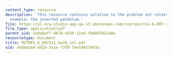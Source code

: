 ```yaml
---
content_type: resource
description: 'This resource contains solution to the problem set related to feedback
  example: the inverted pendulum.'
file: https://ol-ocw-studio-app-qa.s3.amazonaws.com/courses/res-6-007-signals-and-systems-spring-2011/e6d4a2eddd183a1e73f87ee19657843a_MITRES_6_007S11_hw26_sol.pdf
file_type: application/pdf
parent_uid: 2e9a8aff-96f8-e559-11ed-fb8887012a8e
resourcetype: Document
title: MITRES_6_007S11_hw26_sol.pdf
uid: e6d4a2ed-dd18-3a1e-73f8-7ee19657843a
---
```

